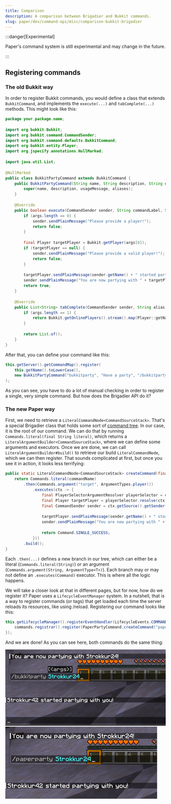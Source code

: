 ```yaml
---
title: Comparison
description: A comparison between Brigadier and Bukkit commands.
slug: paper/dev/command-api/misc/comparison-bukkit-brigadier
---
```


:::danger[Experimental]

Paper's command system is still experimental and may change in the future.

:::

## Registering commands
### The old Bukkit way

In order to register Bukkit commands, you would define a class that extends `BukkitCommand`, and implements the `execute(...)` and `tabComplete(...)`
methods. This might look like this:
```java title="BukkitPartyCommand.java"
package your.package.name;

import org.bukkit.Bukkit;
import org.bukkit.command.CommandSender;
import org.bukkit.command.defaults.BukkitCommand;
import org.bukkit.entity.Player;
import org.jspecify.annotations.NullMarked;

import java.util.List;

@NullMarked
public class BukkitPartyCommand extends BukkitCommand {
    public BukkitPartyCommand(String name, String description, String usageMessage, List<String> aliases) {
        super(name, description, usageMessage, aliases);
    }

    @Override
    public boolean execute(CommandSender sender, String commandLabel, String[] args) {
        if (args.length == 0) {
            sender.sendPlainMessage("Please provide a player!");
            return false;
        }

        final Player targetPlayer = Bukkit.getPlayer(args[0]);
        if (targetPlayer == null) {
            sender.sendPlainMessage("Please provide a valid player!");
            return false;
        }

        targetPlayer.sendPlainMessage(sender.getName() + " started partying with you!");
        sender.sendPlainMessage("You are now partying with " + targetPlayer.getName() + "!");
        return true;
    }

    @Override
    public List<String> tabComplete(CommandSender sender, String alias, String[] args) throws IllegalArgumentException {
        if (args.length == 1) {
            return Bukkit.getOnlinePlayers().stream().map(Player::getName).toList();
        }

        return List.of();
    }
}
```

After that, you can define your command like this:

```java title="PluginClass.java"
this.getServer().getCommandMap().register(
    this.getName().toLowerCase(),
    new BukkitPartyCommand("bukkitparty", "Have a party", "/bukkitparty <player>", List.of())
);
```

As you can see, you have to do a lot of manual checking in order to register a single, very simple command. But how does
the Brigadier API do it?

### The new Paper way
First, we need to retrieve a `LiteralCommandNode<CommandSourceStack>`. That's a special Brigadier class that holds some sort of [command tree](/paper/dev/command-api/basics/command-tree).
In our case, it is the root of our command. We can do that by running `Commands.literal(final String literal)`, which returns a
`LiteralArgumentBuilder<CommandSourceStack>`, where we can define some arguments and executors. Once we are done, we can call
`LiteralArgumentBuilder#build()` to retrieve our build `LiteralCommandNode`, which we can then register. That sounds complicated at first,
but once you see it in action, it looks less terrifying:

```java title="PaperPartyCommand.java"
public static LiteralCommandNode<CommandSourceStack> createCommand(final String commandName) {
    return Commands.literal(commandName)
        .then(Commands.argument("target", ArgumentTypes.player())
            .executes(ctx -> {
                final PlayerSelectorArgumentResolver playerSelector = ctx.getArgument("target", PlayerSelectorArgumentResolver.class);
                final Player targetPlayer = playerSelector.resolve(ctx.getSource()).getFirst();
                final CommandSender sender = ctx.getSource().getSender();

                targetPlayer.sendPlainMessage(sender.getName() + " started partying with you!");
                sender.sendPlainMessage("You are now partying with " + targetPlayer.getName() + "!");

                return Command.SINGLE_SUCCESS;
            }))
        .build();
}
```

Each `.then(...)` defines a new branch in our tree, which can either be a literal (`Commands.literal(String)`) or an argument
(`Commands.argument(String, ArgumentType<T>)`). Each branch may or may not define an `.executes(Command)` executor. This is
where all the logic happens.

We will take a closer look at that in different pages, but for now, how do we register it? Paper uses a `LifecycleEventManager` system.
In a nutshell, that is a way to register commands (or tags) that get loaded each time the server reloads its resources, like using /reload.
Registering our command looks like this:
```java title="PluginClass.java"
this.getLifecycleManager().registerEventHandler(LifecycleEvents.COMMANDS, commands -> {
    commands.registrar().register(PaperPartyCommand.createCommand("paperparty"), "Have a nice party");
});
```

And we are done! As you can see here, both commands do the same thing:

![](./assets/bukkitparty-command.png)
![](./assets/paperparty-command.png)
